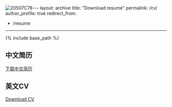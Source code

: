 ![20507C78](https://github.com/user-attachments/assets/a06ec41c-fc12-4448-b93b-2ba70ee7f28d)---
layout: archive
title: "Download resume"
permalink: /cv/
author_profile: true
redirect_from:
  - /resume
---

{% include base_path %}

## 中文简历
[下载中文简历](/files/简历李原帅.pdf)  <!-- 替换为实际文件路径 -->

## 英文CV
[Download CV](/files/CV.pdf)  <!-- 替换为实际文件路径 -->
